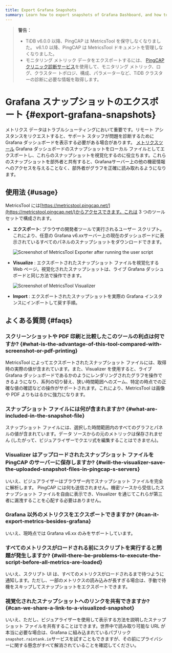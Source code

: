```yaml
---
title: Export Grafana Snapshots
summary: Learn how to export snapshots of Grafana Dashboard, and how to visualize these files.
---
```


> **警告：**
>
> -   TiDB v6.0.0 以降、PingCAP は MetricsTool を保守しなくなりました。 v6.1.0 以降、PingCAP は MetricsTool ドキュメントを管理しなくなりました。
> -   モニタリング メトリック データをエクスポートするには、 [PingCAPクリニック診断サービス](/clinic/clinic-introduction.md)を使用して、モニタリング メトリック、ログ、クラスター トポロジ、構成、パラメーターなど、TiDB クラスターの診断に必要な情報を取得します。

# Grafana スナップショットのエクスポート {#export-grafana-snapshots}

メトリクス データはトラブルシューティングにおいて重要です。リモート アシスタンスをリクエストすると、サポート スタッフが問題を診断するために Grafana ダッシュボードを表示する必要がある場合があります。 [メトリクスツール](https://metricstool.pingcap.net/) Grafana ダッシュボードのスナップショットをローカル ファイルとしてエクスポートし、これらのスナップショットを視覚化するのに役立ちます。これらのスナップショットを部外者と共有すると、Grafanaサーバー上の他の機密情報へのアクセスを与えることなく、部外者がグラフを正確に読み取れるようになります。

## 使用法 {#usage}

MetricsTool には[https://metricstool.pingcap.net/](https://metricstool.pingcap.net/)からアクセスできます。これは 3 つのツール セットで構成されます。

-   **エクスポート**: ブラウザの開発者ツールで実行されるユーザー スクリプト。これにより、任意の Grafana v6.xxサーバー上の現在のダッシュボードに表示されているすべてのパネルのスナップショットをダウンロードできます。

    ![Screenshot of MetricsTool Exporter after running the user script](/media/metricstool-export.png)

-   **Visualize** : エクスポートされたスナップショット ファイルを視覚化する Web ページ。視覚化されたスナップショットは、ライブ Grafana ダッシュボードと同じ方法で操作できます。

    ![Screenshot of MetricsTool Visualizer](/media/metricstool-visualize.png)

-   **Import** : エクスポートされたスナップショットを実際の G​​rafana インスタンスにインポートして戻す手順。

## よくある質問 {#faqs}

### スクリーンショットや PDF 印刷と比較したこのツールの利点は何ですか? {#what-is-the-advantage-of-this-tool-compared-with-screenshot-or-pdf-printing}

MetricsTool によってエクスポートされたスナップショット ファイルには、取得時の実際の値が含まれています。また、Visualizer を使用すると、ライブ Grafana ダッシュボードであるかのようにレンダリングされたグラフを操作できるようになり、系列の切り替え、狭い時間範囲へのズーム、特定の時点での正確な値の確認などの操作がサポートされます。これにより、MetricsTool は画像や PDF よりもはるかに強力になります。

### スナップショット ファイルには何が含まれますか? {#what-are-included-in-the-snapshot-file}

スナップショット ファイルには、選択した時間範囲内のすべてのグラフとパネルの値が含まれています。データ ソースからの元のメトリックは保存されません (したがって、ビジュアライザーでクエリ式を編集することはできません)。

### Visualizer はアップロードされたスナップショット ファイルを PingCAP のサーバーに保存しますか? {#will-the-visualizer-save-the-uploaded-snapshot-files-in-pingcap-s-servers}

いいえ、ビジュアライザーはブラウザー内でスナップショット ファイルを完全に解析します。 PingCAP には何も送信されません。機密ソースから受信したスナップショット ファイルを自由に表示でき、Visualizer を通じてこれらが第三者に漏洩することを心配する必要はありません。

### Grafana 以外のメトリクスをエクスポートできますか? {#can-it-export-metrics-besides-grafana}

いいえ、現時点では Grafana v6.xx のみをサポートしています。

### すべてのメトリクスがロードされる前にスクリプトを実行すると問題が発生しますか? {#will-there-be-problems-to-execute-the-script-before-all-metrics-are-loaded}

いいえ、スクリプト UI は、すべてのメトリクスがロードされるまで待つように通知します。ただし、一部のメトリクスの読み込みが長すぎる場合は、手動で待機をスキップしてスナップショットをエクスポートできます。

### 視覚化されたスナップショットへのリンクを共有できますか? {#can-we-share-a-link-to-a-visualized-snapshot}

いいえ、ただし、ビジュアライザーを使用して表示する方法を説明したスナップショット ファイルを共有することはできます。世界中で読み取り可能な URL が本当に必要な場合は、Grafana に組み込まれているパブリック`snapshot.raintank.io`サービスを試すこともできますが、その前にプライバシーに関する懸念がすべて解消されていることを確認してください。
